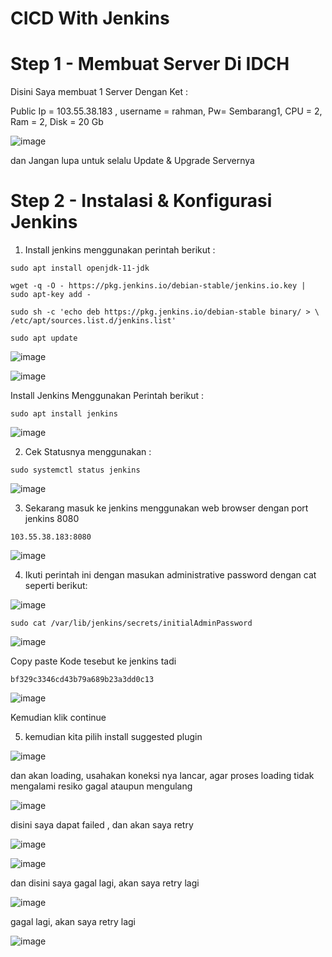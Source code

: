 # CICD With Jenkins

# Step 1 - Membuat Server Di IDCH

Disini Saya membuat 1 Server Dengan Ket :

Public Ip = 103.55.38.183 , username = rahman, Pw= Sembarang1, CPU = 2, Ram = 2, Disk = 20 Gb

![image](https://user-images.githubusercontent.com/99697182/173757885-90dbdf71-d937-4667-9366-354518b271e5.png)
 
 dan Jangan lupa untuk selalu Update & Upgrade Servernya 

# Step 2 - Instalasi & Konfigurasi Jenkins

1. Install jenkins menggunakan perintah berikut :

```
sudo apt install openjdk-11-jdk
```

```
wget -q -O - https://pkg.jenkins.io/debian-stable/jenkins.io.key | sudo apt-key add -
```

```
sudo sh -c 'echo deb https://pkg.jenkins.io/debian-stable binary/ > \ 
/etc/apt/sources.list.d/jenkins.list'
```

```
sudo apt update
```
![image](https://user-images.githubusercontent.com/99697182/173762177-c4a9bf00-b9b3-421d-8887-89e8f5da67a8.png)

![image](https://user-images.githubusercontent.com/99697182/173765347-ecf0d521-5be1-47c0-aac8-46b02b495ba3.png)

Install Jenkins Menggunakan Perintah berikut :

```
sudo apt install jenkins
```

![image](https://user-images.githubusercontent.com/99697182/173765661-48a7a382-b213-41e2-8d0f-c74e6e0cc0f4.png)

2. Cek Statusnya menggunakan :

```
sudo systemctl status jenkins
```

![image](https://user-images.githubusercontent.com/99697182/173768942-41534acf-74b3-4722-9054-16dacb32c623.png)

3. Sekarang masuk ke jenkins menggunakan web browser dengan port jenkins 8080

```
103.55.38.183:8080
```
![image](https://user-images.githubusercontent.com/99697182/173769515-18a5ca56-ad5a-4843-85e2-eafcad9ba831.png)

4. Ikuti perintah ini dengan masukan administrative password dengan cat seperti berikut:

![image](https://user-images.githubusercontent.com/99697182/173769933-4db44769-055b-491b-9620-9956d0d85fe2.png)

```
sudo cat /var/lib/jenkins/secrets/initialAdminPassword
```

![image](https://user-images.githubusercontent.com/99697182/173770100-b3d6608a-4760-479b-ba2f-babdc7160453.png)

Copy paste Kode tesebut ke jenkins tadi

```
bf329c3346cd43b79a689b23a3dd0c13
```

![image](https://user-images.githubusercontent.com/99697182/173770263-73441f31-d49c-42fc-b19a-027ae867e44b.png)

Kemudian klik continue

5. kemudian kita pilih install suggested plugin

![image](https://user-images.githubusercontent.com/99697182/173770426-ecc783b1-794c-4edf-847c-d298ff1680a4.png)

dan akan loading, usahakan koneksi nya lancar, agar proses loading tidak mengalami resiko gagal ataupun mengulang

![image](https://user-images.githubusercontent.com/99697182/173773767-f2920263-25a6-4fb3-aab2-06f703ba44bb.png)

disini saya dapat failed , dan akan saya retry 

![image](https://user-images.githubusercontent.com/99697182/173774067-0ab1a332-93b3-40e7-afbd-973704b85d46.png)

![image](https://user-images.githubusercontent.com/99697182/173774901-bde9632a-d23f-4f33-9cc2-4ac358bbe6a6.png)

dan disini saya gagal lagi, akan saya retry lagi 

![image](https://user-images.githubusercontent.com/99697182/173774984-edcf7ad6-9ce5-412d-83a4-f8c080e740d3.png)

gagal lagi, akan saya retry lagi

![image](https://user-images.githubusercontent.com/99697182/173775908-f0ba81bd-5051-4b19-80e6-2741ce5c178e.png)





